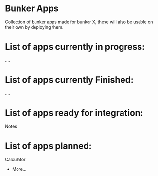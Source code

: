 # Bunker Apps
Collection of bunker apps made for bunker X, these will also be usable on their own by deploying them.

# List of apps currently in progress:
....
# List of apps currently Finished:
....
# List of apps ready for integration:
Notes
# List of apps planned:
Calculator
+ More...
